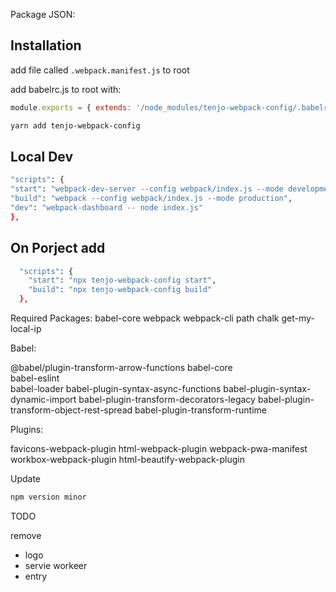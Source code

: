 Package JSON:

## Installation

add file called `.webpack.manifest.js` to root

add babelrc.js to root with:

```js
module.exports = { extends: '/node_modules/tenjo-webpack-config/.babelrc' }
```

```sh
yarn add tenjo-webpack-config
```

## Local Dev

```sh
"scripts": {
"start": "webpack-dev-server --config webpack/index.js --mode development --hot --inline --open ",
"build": "webpack --config webpack/index.js --mode production",
"dev": "webpack-dashboard -- node index.js"
},
```

## On Porject add

```sh
  "scripts": {
    "start": "npx tenjo-webpack-config start",
    "build": "npx tenjo-webpack-config build"
  },
```

Required Packages:
babel-core
webpack
webpack-cli
path
chalk
get-my-local-ip

Babel:

@babel/plugin-transform-arrow-functions
babel-core  
babel-eslint  
babel-loader
babel-plugin-syntax-async-functions
babel-plugin-syntax-dynamic-import
babel-plugin-transform-decorators-legacy
babel-plugin-transform-object-rest-spread
babel-plugin-transform-runtime

Plugins:

favicons-webpack-plugin
html-webpack-plugin
webpack-pwa-manifest
workbox-webpack-plugin
html-beautify-webpack-plugin

Update

```sh
npm version minor
```

TODO

remove

- logo
- servie workeer
- entry

